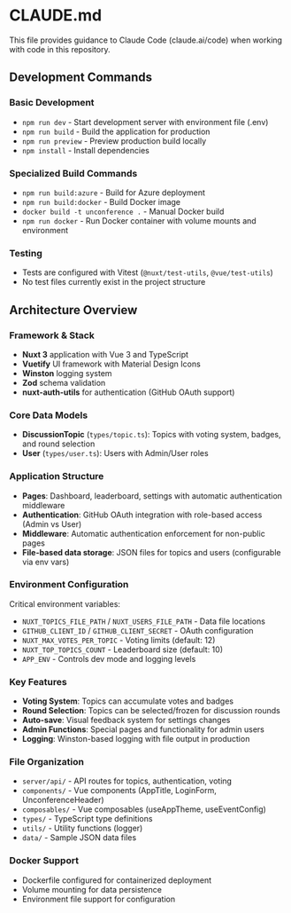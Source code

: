 # CLAUDE.md

This file provides guidance to Claude Code (claude.ai/code) when working with code in this repository.

## Development Commands

### Basic Development
- `npm run dev` - Start development server with environment file (.env)
- `npm run build` - Build the application for production
- `npm run preview` - Preview production build locally
- `npm install` - Install dependencies

### Specialized Build Commands
- `npm run build:azure` - Build for Azure deployment
- `npm run build:docker` - Build Docker image
- `docker build -t unconference .` - Manual Docker build
- `npm run docker` - Run Docker container with volume mounts and environment

### Testing
- Tests are configured with Vitest (`@nuxt/test-utils`, `@vue/test-utils`)
- No test files currently exist in the project structure

## Architecture Overview

### Framework & Stack
- **Nuxt 3** application with Vue 3 and TypeScript
- **Vuetify** UI framework with Material Design Icons
- **Winston** logging system
- **Zod** schema validation
- **nuxt-auth-utils** for authentication (GitHub OAuth support)

### Core Data Models
- **DiscussionTopic** (`types/topic.ts`): Topics with voting system, badges, and round selection
- **User** (`types/user.ts`): Users with Admin/User roles

### Application Structure
- **Pages**: Dashboard, leaderboard, settings with automatic authentication middleware
- **Authentication**: GitHub OAuth integration with role-based access (Admin vs User)
- **Middleware**: Automatic authentication enforcement for non-public pages
- **File-based data storage**: JSON files for topics and users (configurable via env vars)

### Environment Configuration
Critical environment variables:
- `NUXT_TOPICS_FILE_PATH` / `NUXT_USERS_FILE_PATH` - Data file locations
- `GITHUB_CLIENT_ID` / `GITHUB_CLIENT_SECRET` - OAuth configuration
- `NUXT_MAX_VOTES_PER_TOPIC` - Voting limits (default: 12)
- `NUXT_TOP_TOPICS_COUNT` - Leaderboard size (default: 10)
- `APP_ENV` - Controls dev mode and logging levels

### Key Features
- **Voting System**: Topics can accumulate votes and badges
- **Round Selection**: Topics can be selected/frozen for discussion rounds
- **Auto-save**: Visual feedback system for settings changes
- **Admin Functions**: Special pages and functionality for admin users
- **Logging**: Winston-based logging with file output in production

### File Organization
- `server/api/` - API routes for topics, authentication, voting
- `components/` - Vue components (AppTitle, LoginForm, UnconferenceHeader)
- `composables/` - Vue composables (useAppTheme, useEventConfig)
- `types/` - TypeScript type definitions
- `utils/` - Utility functions (logger)
- `data/` - Sample JSON data files

### Docker Support
- Dockerfile configured for containerized deployment
- Volume mounting for data persistence
- Environment file support for configuration